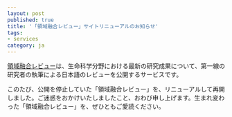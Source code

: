 ```yaml
---
layout: post
published: true
title: '「領域融合レビュー」サイトリニューアルのお知らせ'
tags:
- services
category: ja
---
```

[領域融合レビュー](http://leading.lifesciencedb.jp/)は、生命科学分野における最新の研究成果について、第一線の研究者の執筆による日本語のレビューを公開するサービスです。<br />  

このたび、公開を停止していた「領域融合レビュー」を、リニューアルして再開しました。ご迷惑をおかけいたしましたこと、おわび申し上げます。生まれ変わった「領域融合レビュー」を、ぜひともご愛読ください。
